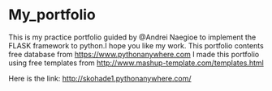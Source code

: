 # My_portfolio
This is my practice portfolio guided by @Andrei Naegioe to implement the FLASK framework to python.I hope you like my work. 
This portfolio contents free database from https://www.pythonanywhere.com 
I made this portfolio using free templates from http://www.mashup-template.com/templates.html

Here is the link:
http://skohade1.pythonanywhere.com/
